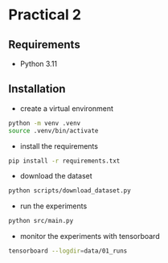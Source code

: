 # Practical 2

## Requirements

- Python 3.11

## Installation

- create a virtual environment

```bash
python -m venv .venv
source .venv/bin/activate
```

- install the requirements

```bash
pip install -r requirements.txt
```

- download the dataset

```bash
python scripts/download_dataset.py
```

- run the experiments

```bash
python src/main.py
```

- monitor the experiments with tensorboard

```bash
tensorboard --logdir=data/01_runs
```
